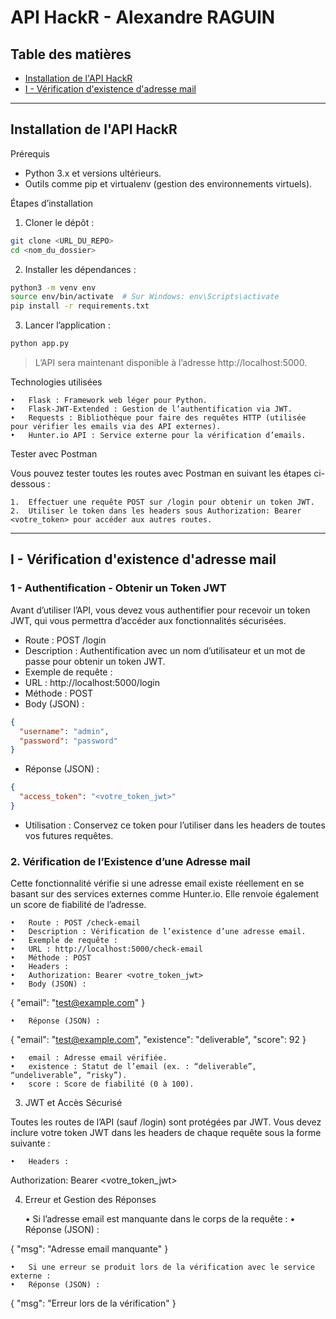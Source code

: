 # API HackR - Alexandre RAGUIN

## Table des matières
- [Installation de l'API HackR](#installation-de-lapi-hackr)
- [I - Vérification d'existence d'adresse mail](#i---vérification-dexistence-dadresse-mail)

---

## Installation de l'API HackR

Prérequis
- Python 3.x et versions ultérieurs.
- Outils comme pip et virtualenv (gestion des environnements virtuels).

Étapes d’installation
1. Cloner le dépôt :
```bash
git clone <URL_DU_REPO>
cd <nom_du_dossier>
```

2. Installer les dépendances :
```bash
python3 -m venv env
source env/bin/activate  # Sur Windows: env\Scripts\activate
pip install -r requirements.txt
```
3. Lancer l’application :
```bash
python app.py
```

> L’API sera maintenant disponible à l’adresse http://localhost:5000.

Technologies utilisées

	•	Flask : Framework web léger pour Python.
	•	Flask-JWT-Extended : Gestion de l’authentification via JWT.
	•	Requests : Bibliothèque pour faire des requêtes HTTP (utilisée pour vérifier les emails via des API externes).
	•	Hunter.io API : Service externe pour la vérification d’emails.

Tester avec Postman

Vous pouvez tester toutes les routes avec Postman en suivant les étapes ci-dessous :

	1.	Effectuer une requête POST sur /login pour obtenir un token JWT.
	2.	Utiliser le token dans les headers sous Authorization: Bearer <votre_token> pour accéder aux autres routes.

---

## I - Vérification d'existence d'adresse mail

### 1 - Authentification - Obtenir un Token JWT

Avant d’utiliser l’API, vous devez vous authentifier pour recevoir un token JWT, qui vous permettra d’accéder aux fonctionnalités sécurisées.
- Route : POST /login
- Description : Authentification avec un nom d’utilisateur et un mot de passe pour obtenir un token JWT.
- Exemple de requête :
- URL : http://localhost:5000/login
- Méthode : POST
- Body (JSON) :
```json
{
  "username": "admin",
  "password": "password"
}
```
- Réponse (JSON) :
```json
{
  "access_token": "<votre_token_jwt>"
}
```
- Utilisation : Conservez ce token pour l’utiliser dans les headers de toutes vos futures requêtes.

### 2. Vérification de l’Existence d’une Adresse mail

Cette fonctionnalité vérifie si une adresse email existe réellement en se basant sur des services externes comme Hunter.io. Elle renvoie également un score de fiabilité de l’adresse.

	•	Route : POST /check-email
	•	Description : Vérification de l’existence d’une adresse email.
	•	Exemple de requête :
	•	URL : http://localhost:5000/check-email
	•	Méthode : POST
	•	Headers :
	•	Authorization: Bearer <votre_token_jwt>
	•	Body (JSON) :

{
  "email": "test@example.com"
}


	•	Réponse (JSON) :

{
  "email": "test@example.com",
  "existence": "deliverable",
  "score": 92
}

	•	email : Adresse email vérifiée.
	•	existence : Statut de l’email (ex. : “deliverable”, “undeliverable”, “risky”).
	•	score : Score de fiabilité (0 à 100).

3. JWT et Accès Sécurisé

Toutes les routes de l’API (sauf /login) sont protégées par JWT. Vous devez inclure votre token JWT dans les headers de chaque requête sous la forme suivante :

	•	Headers :

Authorization: Bearer <votre_token_jwt>



4. Erreur et Gestion des Réponses

	•	Si l’adresse email est manquante dans le corps de la requête :
	•	Réponse (JSON) :

{
  "msg": "Adresse email manquante"
}


	•	Si une erreur se produit lors de la vérification avec le service externe :
	•	Réponse (JSON) :

{
  "msg": "Erreur lors de la vérification"
}

